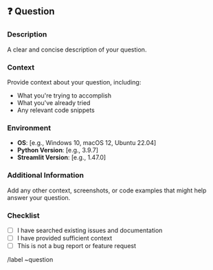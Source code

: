 ## ❓ Question

### Description
A clear and concise description of your question.

### Context
Provide context about your question, including:
- What you're trying to accomplish
- What you've already tried
- Any relevant code snippets

### Environment
- **OS**: [e.g., Windows 10, macOS 12, Ubuntu 22.04]
- **Python Version**: [e.g., 3.9.7]
- **Streamlit Version**: [e.g., 1.47.0]

### Additional Information
Add any other context, screenshots, or code examples that might help answer your question.

### Checklist
- [ ] I have searched existing issues and documentation
- [ ] I have provided sufficient context
- [ ] This is not a bug report or feature request

/label ~question
